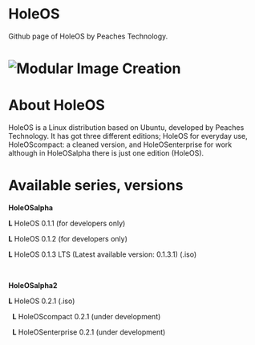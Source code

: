 # HoleOS
Github page of HoleOS by Peaches Technology.

# ![Modular Image Creation](https://peachestech.net/wp-content/uploads/2020/06/peaches4-1-150x150.png)


# About HoleOS


HoleOS is a Linux distribution based on Ubuntu, developed by Peaches Technology. It has got three different editions; HoleOS for everyday use, HoleOScompact: a cleaned version, and HoleOSenterprise for work although in HoleOSalpha there is just one edition (HoleOS).

# Available series, versions


**HoleOSalpha**

**L** HoleOS 0.1.1 (for developers only)

**L** HoleOS 0.1.2 (for developers only)

**L** HoleOS 0.1.3 LTS (Latest available version: 0.1.3.1) (.iso)

 

**HoleOSalpha2**

**L** HoleOS 0.2.1 (.iso)

  **L** HoleOScompact 0.2.1 (under development)
  
  **L** HoleOSenterprise 0.2.1 (under development)
